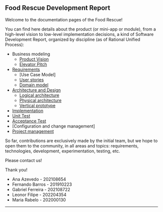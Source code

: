 ## Food Rescue Development Report

Welcome to the documentation pages of the Food Rescue!

You can find here details about the product (or mini-app or module), from a high-level vision to low-level implementation decisions, a kind of Software Development Report, organized by discipline (as of Rational Unified Process): 

* Business modeling
  * [Product Vision](https://github.com/FEUP-LEIC-ES-2022-23/2LEIC09T3/blob/main/docs/ProductVision.md)
  * [Elevator Pitch](https://github.com/FEUP-LEIC-ES-2022-23/2LEIC09T3/blob/main/docs/ElevatorPitch.md)
* [Requirements](https://github.com/FEUP-LEIC-ES-2022-23/2LEIC09T3/blob/main/docs/requirements.md)
  * [Use Case Model]
  * [User stories](https://github.com/orgs/FEUP-LEIC-ES-2022-23/projects/34)
  * [Domain model](https://github.com/FEUP-LEIC-ES-2022-23/2LEIC09T3/blob/main/docs/requirements.md#Domain-model)
* [Architecture and Design](https://github.com/FEUP-LEIC-ES-2022-23/2LEIC09T3/blob/main/docs/ArchitectureAndDesign.md)
  * [Logical architecture](https://github.com/FEUP-LEIC-ES-2022-23/2LEIC09T3/blob/main/docs/ArchitectureAndDesign.md#Logical-architecture)
  * [Physical architecture](https://github.com/FEUP-LEIC-ES-2022-23/2LEIC09T3/blob/main/docs/ArchitectureAndDesign.md#Physical-architecture)
  * [Vertical prototype](https://github.com/FEUP-LEIC-ES-2022-23/2LEIC09T3/blob/main/docs/ArchitectureAndDesign.md#Vertical-prototype)
* [Implementation](https://github.com/FEUP-LEIC-ES-2022-23/2LEIC09T3/blob/main/food_rescue_project)
* [Unit Test](https://github.com/FEUP-LEIC-ES-2022-23/2LEIC09T3/blob/main/food_rescue_project/test)
* [Acceptance Test](https://github.com/FEUP-LEIC-ES-2022-23/2LEIC09T3/blob/main/food_rescue_project/test_driver)
* [Configuration and change management]
* [Project management](https://github.com/FEUP-LEIC-ES-2022-23/2LEIC09T3/blob/main/docs/ProjectManagement.md)

So far, contributions are exclusively made by the initial team, but we hope to open them to the community, in all areas and topics: requirements, technologies, development, experimentation, testing, etc.

Please contact us! 

Thank you!

- Ana Azevedo - 202108654
- Fernando Barros - 201910223
- Gabriel Ferreira - 202108722
- Leonor Filipe - 202204354
- Maria Rabelo - 202000130

---
